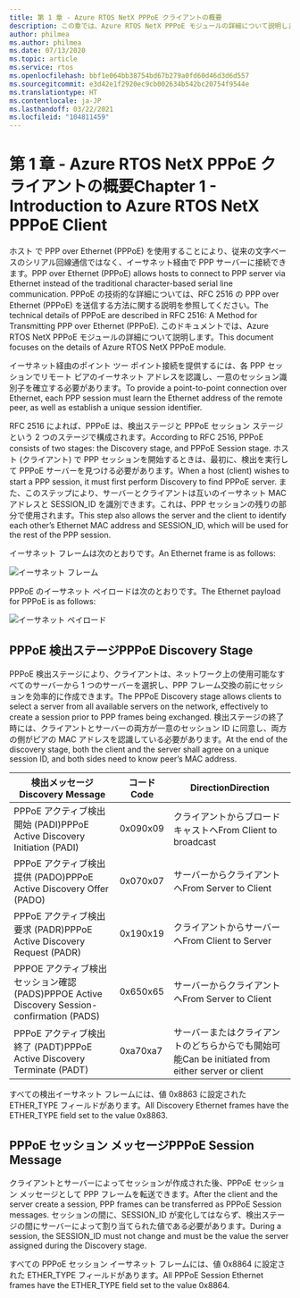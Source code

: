 ```yaml
---
title: 第 1 章 - Azure RTOS NetX PPPoE クライアントの概要
description: この章では、Azure RTOS NetX PPPoE モジュールの詳細について説明します。
author: philmea
ms.author: philmea
ms.date: 07/13/2020
ms.topic: article
ms.service: rtos
ms.openlocfilehash: bbf1e064bb38754bd67b279a0fd60d46d3d6d557
ms.sourcegitcommit: e3d42e1f2920ec9cb002634b542bc20754f9544e
ms.translationtype: HT
ms.contentlocale: ja-JP
ms.lasthandoff: 03/22/2021
ms.locfileid: "104811459"
---
```

# <a name="chapter-1---introduction-to-azure-rtos-netx-pppoe-client"></a><span data-ttu-id="3f423-103">第 1 章 - Azure RTOS NetX PPPoE クライアントの概要</span><span class="sxs-lookup"><span data-stu-id="3f423-103">Chapter 1 - Introduction to Azure RTOS NetX PPPoE Client</span></span>

<span data-ttu-id="3f423-104">ホスト で PPP over Ethernet (PPPoE) を使用することにより、従来の文字ベースのシリアル回線通信ではなく、イーサネット経由で PPP サーバーに接続できます。</span><span class="sxs-lookup"><span data-stu-id="3f423-104">PPP over Ethernet (PPPoE) allows hosts to connect to PPP server via Ethernet instead of the traditional character-based serial line communication.</span></span>  <span data-ttu-id="3f423-105">PPPoE の技術的な詳細については、RFC 2516 の PPP over Ethernet (PPPoE) を送信する方法に関する説明を参照してください。</span><span class="sxs-lookup"><span data-stu-id="3f423-105">The technical details of PPPoE are described in RFC 2516:  A Method for Transmitting PPP over Ethernet (PPPoE).</span></span> <span data-ttu-id="3f423-106">このドキュメントでは、Azure RTOS NetX PPPoE モジュールの詳細について説明します。</span><span class="sxs-lookup"><span data-stu-id="3f423-106">This document focuses on the details of  Azure RTOS NetX PPPoE module.</span></span>

<span data-ttu-id="3f423-107">イーサネット経由のポイント ツー ポイント接続を提供するには、各 PPP セッションでリモート ピアのイーサネット アドレスを認識し、一意のセッション識別子を確立する必要があります。</span><span class="sxs-lookup"><span data-stu-id="3f423-107">To provide a point-to-point connection over Ethernet, each PPP session must learn the Ethernet address of the remote peer, as well as establish a unique session identifier.</span></span>

<span data-ttu-id="3f423-108">RFC 2516 によれば、PPPoE は、検出ステージと PPPoE セッション ステージという 2 つのステージで構成されます。</span><span class="sxs-lookup"><span data-stu-id="3f423-108">According to RFC 2516, PPPoE consists of two stages: the Discovery stage, and PPPoE Session stage.</span></span> <span data-ttu-id="3f423-109">ホスト (クライアント) で PPP セッションを開始するときは、最初に、検出を実行して PPPoE サーバーを見つける必要があります。</span><span class="sxs-lookup"><span data-stu-id="3f423-109">When a host (client) wishes to start a PPP session, it must first perform Discovery to find PPPoE server.</span></span> <span data-ttu-id="3f423-110">また、このステップにより、サーバーとクライアントは互いのイーサネット MAC アドレスと SESSION_ID を識別できます。これは、PPP セッションの残りの部分で使用されます。</span><span class="sxs-lookup"><span data-stu-id="3f423-110">This step also allows the server and the client to identify each other’s Ethernet MAC address and SESSION_ID, which will be used for the rest of the PPP session.</span></span>

<span data-ttu-id="3f423-111">イーサネット フレームは次のとおりです。</span><span class="sxs-lookup"><span data-stu-id="3f423-111">An Ethernet frame is as follows:</span></span>

![イーサネット フレーム](media/ethernet-frame.png)

<span data-ttu-id="3f423-113">PPPoE のイーサネット ペイロードは次のとおりです。</span><span class="sxs-lookup"><span data-stu-id="3f423-113">The Ethernet payload for PPPoE is as follows:</span></span>

![イーサネット ペイロード](media/ethernet-payload.png)

## <a name="pppoe-discovery-stage"></a><span data-ttu-id="3f423-115">PPPoE 検出ステージ</span><span class="sxs-lookup"><span data-stu-id="3f423-115">PPPoE Discovery Stage</span></span>

<span data-ttu-id="3f423-116">PPPoE 検出ステージにより、クライアントは、ネットワーク上の使用可能なすべてのサーバーから 1 つのサーバーを選択し、PPP フレーム交換の前にセッションを効率的に作成できます。</span><span class="sxs-lookup"><span data-stu-id="3f423-116">The PPPoE Discovery stage allows clients to select a server from all available servers on the network, effectively to create a session prior to PPP frames being exchanged.</span></span>  <span data-ttu-id="3f423-117">検出ステージの終了時には、クライアントとサーバーの両方が一意のセッション ID に同意し、両方の側がピアの MAC アドレスを認識している必要があります。</span><span class="sxs-lookup"><span data-stu-id="3f423-117">At the end of the discovery stage, both the client and the server shall agree on a unique session ID, and both sides need to know peer’s MAC address.</span></span>

| <span data-ttu-id="3f423-118">検出メッセージ</span><span class="sxs-lookup"><span data-stu-id="3f423-118">Discovery Message</span></span> | <span data-ttu-id="3f423-119">コード</span><span class="sxs-lookup"><span data-stu-id="3f423-119">Code</span></span> | <span data-ttu-id="3f423-120">Direction</span><span class="sxs-lookup"><span data-stu-id="3f423-120">Direction</span></span> |
| ----------------- | ---- | --------- |
| <span data-ttu-id="3f423-121">PPPoE アクティブ検出開始 (PADI)</span><span class="sxs-lookup"><span data-stu-id="3f423-121">PPPoE Active Discovery Initiation (PADI)</span></span> | <span data-ttu-id="3f423-122">0x09</span><span class="sxs-lookup"><span data-stu-id="3f423-122">0x09</span></span> | <span data-ttu-id="3f423-123">クライアントからブロードキャストへ</span><span class="sxs-lookup"><span data-stu-id="3f423-123">From Client to broadcast</span></span> |
| <span data-ttu-id="3f423-124">PPPoE アクティブ検出提供 (PADO)</span><span class="sxs-lookup"><span data-stu-id="3f423-124">PPPoE Active Discovery Offer (PADO)</span></span> | <span data-ttu-id="3f423-125">0x07</span><span class="sxs-lookup"><span data-stu-id="3f423-125">0x07</span></span> | <span data-ttu-id="3f423-126">サーバーからクライアントへ</span><span class="sxs-lookup"><span data-stu-id="3f423-126">From Server to Client</span></span> |
| <span data-ttu-id="3f423-127">PPPoE アクティブ検出要求 (PADR)</span><span class="sxs-lookup"><span data-stu-id="3f423-127">PPPoE Active Discovery Request (PADR)</span></span> | <span data-ttu-id="3f423-128">0x19</span><span class="sxs-lookup"><span data-stu-id="3f423-128">0x19</span></span> | <span data-ttu-id="3f423-129">クライアントからサーバーへ</span><span class="sxs-lookup"><span data-stu-id="3f423-129">From Client to Server</span></span> |
| <span data-ttu-id="3f423-130">PPPOE アクティブ検出セッション確認 (PADS)</span><span class="sxs-lookup"><span data-stu-id="3f423-130">PPPOE Active Discovery Session-confirmation (PADS)</span></span> | <span data-ttu-id="3f423-131">0x65</span><span class="sxs-lookup"><span data-stu-id="3f423-131">0x65</span></span> | <span data-ttu-id="3f423-132">サーバーからクライアントへ</span><span class="sxs-lookup"><span data-stu-id="3f423-132">From Server to Client</span></span> |
| <span data-ttu-id="3f423-133">PPPoE アクティブ検出終了 (PADT)</span><span class="sxs-lookup"><span data-stu-id="3f423-133">PPPoE Active Discovery Terminate (PADT)</span></span> | <span data-ttu-id="3f423-134">0xa7</span><span class="sxs-lookup"><span data-stu-id="3f423-134">0xa7</span></span> | <span data-ttu-id="3f423-135">サーバーまたはクライアントのどちらからでも開始可能</span><span class="sxs-lookup"><span data-stu-id="3f423-135">Can be initiated from either server or client</span></span> |

<span data-ttu-id="3f423-136">すべての検出イーサネット フレームには、値 0x8863 に設定された ETHER_TYPE フィールドがあります。</span><span class="sxs-lookup"><span data-stu-id="3f423-136">All Discovery Ethernet frames have the ETHER_TYPE field set to the value 0x8863.</span></span>

## <a name="pppoe-session-message"></a><span data-ttu-id="3f423-137">PPPoE セッション メッセージ</span><span class="sxs-lookup"><span data-stu-id="3f423-137">PPPoE Session Message</span></span>

<span data-ttu-id="3f423-138">クライアントとサーバーによってセッションが作成された後、PPPoE セッション メッセージとして PPP フレームを転送できます。</span><span class="sxs-lookup"><span data-stu-id="3f423-138">After the client and the server create a session, PPP frames can be transferred as PPPoE Session messages.</span></span>  <span data-ttu-id="3f423-139">セッションの間に、SESSION_ID が変化してはならず、検出ステージの間にサーバーによって割り当てられた値である必要があります。</span><span class="sxs-lookup"><span data-stu-id="3f423-139">During a session, the SESSION_ID must not change and must be the value the server assigned during the Discovery stage.</span></span>

<span data-ttu-id="3f423-140">すべての PPPoE セッション イーサネット フレームには、値 0x8864 に設定された ETHER_TYPE フィールドがあります。</span><span class="sxs-lookup"><span data-stu-id="3f423-140">All PPPoE Session Ethernet frames have the ETHER_TYPE field set to the value 0x8864.</span></span>
